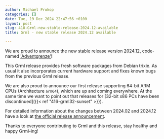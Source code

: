 ```yaml
---
author: Michael Prokop
categories: []
date: Tue, 19 Dec 2024 22:47:56 +0100
layout: post
slug: 418-Grml-new-stable-release-2024.12-available
title: Grml - new stable release 2024.12 available

---
```

We are proud to announce the new stable release version 2024.12, code-named ['Adventgrenze'](https://grml.org/faq/#releasename)!

This Grml release provides fresh software packages from Debian trixie. As usual it also incorporates current hardware support and fixes known bugs from the previous Grml release.

We are also proud to announce our first release supporting 64-bit ARM CPUs (Architecture `arm64`), which are up and coming everywhere.
At the same time we want to point out that releases for [32-bit x86 PCs have been discontinued]({{< ref "416-grml32-sunset" >}}).

For detailed information about the changes between 2024.02 and 2024.12 have a look at [the official release announcement](https://grml.org/changelogs/README-grml-2024.12/).

Thanks to everyone contributing to Grml and this release, stay healthy and happy Grml-ing!
